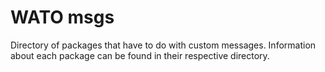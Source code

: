 # WATO msgs

Directory of packages that have to do with custom messages. Information about each package can be found in their respective directory.
